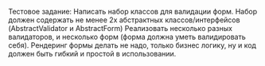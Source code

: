 Тестовое задание:
Написать набор классов для валидации форм.
Набор должен содержать не менее 2х абстрактных классов/интерфейсов (AbstractValidator и AbstractForm) Реализовать несколько разных валидаторов, и несколько форм (форма должна уметь валидировать себя). Рендеринг формы делать не надо, только бизнес логику, ну и код должен быть гибкий и простой в использовании.

